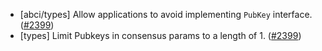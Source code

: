 - [abci/types] Allow applications to avoid implementing `PubKey` interface. ([\#2399](https://github.com/cometbft/cometbft/pull/2399))
- [types] Limit Pubkeys in consensus params to a length of 1. ([\#2399](https://github.com/cometbft/cometbft/pull/2399))

